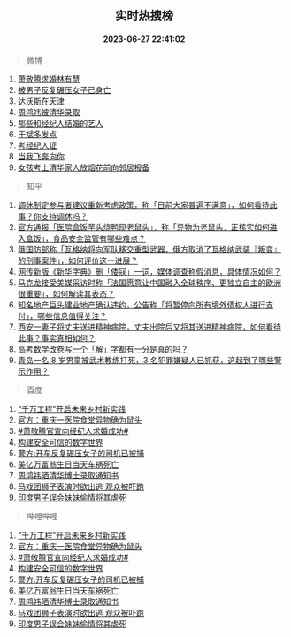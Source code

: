 <div align="center"><h2>实时热搜榜</h2><h4>2023-06-27 22:41:02</h4></div>

> 微博  

1. [萧敬腾求婚林有慧](https://s.weibo.com/weibo?q=%23%E8%90%A7%E6%95%AC%E8%85%BE%E6%B1%82%E5%A9%9A%E6%9E%97%E6%9C%89%E6%85%A7%23&t=31&band_rank=1&Refer=top)<br />
2. [被男子反复碾压女子已身亡](https://s.weibo.com/weibo?q=%23%E8%A2%AB%E7%94%B7%E5%AD%90%E5%8F%8D%E5%A4%8D%E7%A2%BE%E5%8E%8B%E5%A5%B3%E5%AD%90%E5%B7%B2%E8%BA%AB%E4%BA%A1%23&t=31&band_rank=2&Refer=top)<br />
3. [达沃斯在天津](https://s.weibo.com/weibo?q=%23%E8%BE%BE%E6%B2%83%E6%96%AF%E5%9C%A8%E5%A4%A9%E6%B4%A5%23&t=31&band_rank=3&Refer=top)<br />
4. [周鸿祎被清华录取](https://s.weibo.com/weibo?q=%23%E5%91%A8%E9%B8%BF%E7%A5%8E%E8%A2%AB%E6%B8%85%E5%8D%8E%E5%BD%95%E5%8F%96%23&t=31&band_rank=4&Refer=top)<br />
5. [那些和经纪人结婚的艺人](https://s.weibo.com/weibo?q=%23%E9%82%A3%E4%BA%9B%E5%92%8C%E7%BB%8F%E7%BA%AA%E4%BA%BA%E7%BB%93%E5%A9%9A%E7%9A%84%E8%89%BA%E4%BA%BA%23&t=31&band_rank=5&Refer=top)<br />
6. [于斌多发点](https://s.weibo.com/weibo?q=%E4%BA%8E%E6%96%8C%E5%A4%9A%E5%8F%91%E7%82%B9&t=31&band_rank=6&Refer=top)<br />
7. [考经纪人证](https://s.weibo.com/weibo?q=%E8%80%83%E7%BB%8F%E7%BA%AA%E4%BA%BA%E8%AF%81&t=31&band_rank=7&Refer=top)<br />
8. [当我飞奔向你](https://s.weibo.com/weibo?q=%E5%BD%93%E6%88%91%E9%A3%9E%E5%A5%94%E5%90%91%E4%BD%A0&t=31&band_rank=8&Refer=top)<br />
9. [女孩考上清华家人放烟花前向邻居报备](https://s.weibo.com/weibo?q=%23%E5%A5%B3%E5%AD%A9%E8%80%83%E4%B8%8A%E6%B8%85%E5%8D%8E%E5%AE%B6%E4%BA%BA%E6%94%BE%E7%83%9F%E8%8A%B1%E5%89%8D%E5%90%91%E9%82%BB%E5%B1%85%E6%8A%A5%E5%A4%87%23&t=31&band_rank=9&Refer=top)<br />

> 知乎  

1. [调休制定参与者建议重新考虑政策，称「目前大家普遍不满意」，如何看待此事？你支持调休吗？](https://www.zhihu.com/question/608431520)<br />
2. [官方通报「医院盒饭芋头烧鸭现老鼠头」，称「异物为老鼠头，正核实如何进入盒饭」，食品安全监管有哪些难点？](https://www.zhihu.com/question/609038262)<br />
3. [俄国防部称「瓦格纳将向军队移交重型武器，俄方取消了瓦格纳武装『叛变』的刑事案件」，如何评价这一进展？](https://www.zhihu.com/question/608972289)<br />
4. [网传新版《新华字典》删「倭寇」一词，媒体调查称假消息，具体情况如何？](https://www.zhihu.com/question/609002775)<br />
5. [马克龙接受美媒采访时称「法国愿意让中国融入全球秩序、更独立自主的欧洲很重要」，如何解读其表态？](https://www.zhihu.com/question/608830423)<br />
6. [知名地产巨头建业地产确认违约，公告称「将暂停向所有境外债权人进行支付」，哪些信息值得关注？](https://www.zhihu.com/question/608825407)<br />
7. [西安一妻子将丈夫送进精神病院，丈夫出院后又将其送进精神病院，如何看待此事？事实真相如何？](https://www.zhihu.com/question/608899147)<br />
8. [高考数学改卷写一个「解」字都有一分是真的吗？](https://www.zhihu.com/question/605608237)<br />
9. [青岛一名 8 岁男童被武术教练打死，3 名犯罪嫌疑人已抓获，这起到了哪些警示作用？](https://www.zhihu.com/question/608713781)<br />

> 百度  

1. [“千万工程”开启未来乡村新实践](https://www.baidu.com/s?wd=%E2%80%9C%E5%8D%83%E4%B8%87%E5%B7%A5%E7%A8%8B%E2%80%9D%E5%BC%80%E5%90%AF%E6%9C%AA%E6%9D%A5%E4%B9%A1%E6%9D%91%E6%96%B0%E5%AE%9E%E8%B7%B5&sa=fyb_news&rsv_dl=fyb_news)<br />
2. [官方：重庆一医院食堂异物确为鼠头](https://www.baidu.com/s?wd=%E5%AE%98%E6%96%B9%EF%BC%9A%E9%87%8D%E5%BA%86%E4%B8%80%E5%8C%BB%E9%99%A2%E9%A3%9F%E5%A0%82%E5%BC%82%E7%89%A9%E7%A1%AE%E4%B8%BA%E9%BC%A0%E5%A4%B4&sa=fyb_news&rsv_dl=fyb_news)<br />
3. [#萧敬腾官宣向经纪人求婚成功#](https://www.baidu.com/s?wd=%23%E8%90%A7%E6%95%AC%E8%85%BE%E5%AE%98%E5%AE%A3%E5%90%91%E7%BB%8F%E7%BA%AA%E4%BA%BA%E6%B1%82%E5%A9%9A%E6%88%90%E5%8A%9F%23&sa=fyb_news&rsv_dl=fyb_news)<br />
4. [构建安全可信的数字世界](https://www.baidu.com/s?wd=%E6%9E%84%E5%BB%BA%E5%AE%89%E5%85%A8%E5%8F%AF%E4%BF%A1%E7%9A%84%E6%95%B0%E5%AD%97%E4%B8%96%E7%95%8C&sa=fyb_news&rsv_dl=fyb_news)<br />
5. [警方:开车反复碾压女子的司机已被捕](https://www.baidu.com/s?wd=%E8%AD%A6%E6%96%B9%3A%E5%BC%80%E8%BD%A6%E5%8F%8D%E5%A4%8D%E7%A2%BE%E5%8E%8B%E5%A5%B3%E5%AD%90%E7%9A%84%E5%8F%B8%E6%9C%BA%E5%B7%B2%E8%A2%AB%E6%8D%95&sa=fyb_news&rsv_dl=fyb_news)<br />
6. [美亿万富翁生日当天车祸死亡](https://www.baidu.com/s?wd=%E7%BE%8E%E4%BA%BF%E4%B8%87%E5%AF%8C%E7%BF%81%E7%94%9F%E6%97%A5%E5%BD%93%E5%A4%A9%E8%BD%A6%E7%A5%B8%E6%AD%BB%E4%BA%A1&sa=fyb_news&rsv_dl=fyb_news)<br />
7. [周鸿祎晒清华博士录取通知书](https://www.baidu.com/s?wd=%E5%91%A8%E9%B8%BF%E7%A5%8E%E6%99%92%E6%B8%85%E5%8D%8E%E5%8D%9A%E5%A3%AB%E5%BD%95%E5%8F%96%E9%80%9A%E7%9F%A5%E4%B9%A6&sa=fyb_news&rsv_dl=fyb_news)<br />
8. [马戏团狮子表演时欲出逃 观众被吓跑](https://www.baidu.com/s?wd=%E9%A9%AC%E6%88%8F%E5%9B%A2%E7%8B%AE%E5%AD%90%E8%A1%A8%E6%BC%94%E6%97%B6%E6%AC%B2%E5%87%BA%E9%80%83+%E8%A7%82%E4%BC%97%E8%A2%AB%E5%90%93%E8%B7%91&sa=fyb_news&rsv_dl=fyb_news)<br />
9. [印度男子误会妹妹偷情将其虐死](https://www.baidu.com/s?wd=%E5%8D%B0%E5%BA%A6%E7%94%B7%E5%AD%90%E8%AF%AF%E4%BC%9A%E5%A6%B9%E5%A6%B9%E5%81%B7%E6%83%85%E5%B0%86%E5%85%B6%E8%99%90%E6%AD%BB&sa=fyb_news&rsv_dl=fyb_news)<br />

> 哔哩哔哩  

1. [“千万工程”开启未来乡村新实践](https://www.baidu.com/s?wd=%E2%80%9C%E5%8D%83%E4%B8%87%E5%B7%A5%E7%A8%8B%E2%80%9D%E5%BC%80%E5%90%AF%E6%9C%AA%E6%9D%A5%E4%B9%A1%E6%9D%91%E6%96%B0%E5%AE%9E%E8%B7%B5&sa=fyb_news&rsv_dl=fyb_news)<br />
2. [官方：重庆一医院食堂异物确为鼠头](https://www.baidu.com/s?wd=%E5%AE%98%E6%96%B9%EF%BC%9A%E9%87%8D%E5%BA%86%E4%B8%80%E5%8C%BB%E9%99%A2%E9%A3%9F%E5%A0%82%E5%BC%82%E7%89%A9%E7%A1%AE%E4%B8%BA%E9%BC%A0%E5%A4%B4&sa=fyb_news&rsv_dl=fyb_news)<br />
3. [#萧敬腾官宣向经纪人求婚成功#](https://www.baidu.com/s?wd=%23%E8%90%A7%E6%95%AC%E8%85%BE%E5%AE%98%E5%AE%A3%E5%90%91%E7%BB%8F%E7%BA%AA%E4%BA%BA%E6%B1%82%E5%A9%9A%E6%88%90%E5%8A%9F%23&sa=fyb_news&rsv_dl=fyb_news)<br />
4. [构建安全可信的数字世界](https://www.baidu.com/s?wd=%E6%9E%84%E5%BB%BA%E5%AE%89%E5%85%A8%E5%8F%AF%E4%BF%A1%E7%9A%84%E6%95%B0%E5%AD%97%E4%B8%96%E7%95%8C&sa=fyb_news&rsv_dl=fyb_news)<br />
5. [警方:开车反复碾压女子的司机已被捕](https://www.baidu.com/s?wd=%E8%AD%A6%E6%96%B9%3A%E5%BC%80%E8%BD%A6%E5%8F%8D%E5%A4%8D%E7%A2%BE%E5%8E%8B%E5%A5%B3%E5%AD%90%E7%9A%84%E5%8F%B8%E6%9C%BA%E5%B7%B2%E8%A2%AB%E6%8D%95&sa=fyb_news&rsv_dl=fyb_news)<br />
6. [美亿万富翁生日当天车祸死亡](https://www.baidu.com/s?wd=%E7%BE%8E%E4%BA%BF%E4%B8%87%E5%AF%8C%E7%BF%81%E7%94%9F%E6%97%A5%E5%BD%93%E5%A4%A9%E8%BD%A6%E7%A5%B8%E6%AD%BB%E4%BA%A1&sa=fyb_news&rsv_dl=fyb_news)<br />
7. [周鸿祎晒清华博士录取通知书](https://www.baidu.com/s?wd=%E5%91%A8%E9%B8%BF%E7%A5%8E%E6%99%92%E6%B8%85%E5%8D%8E%E5%8D%9A%E5%A3%AB%E5%BD%95%E5%8F%96%E9%80%9A%E7%9F%A5%E4%B9%A6&sa=fyb_news&rsv_dl=fyb_news)<br />
8. [马戏团狮子表演时欲出逃 观众被吓跑](https://www.baidu.com/s?wd=%E9%A9%AC%E6%88%8F%E5%9B%A2%E7%8B%AE%E5%AD%90%E8%A1%A8%E6%BC%94%E6%97%B6%E6%AC%B2%E5%87%BA%E9%80%83+%E8%A7%82%E4%BC%97%E8%A2%AB%E5%90%93%E8%B7%91&sa=fyb_news&rsv_dl=fyb_news)<br />
9. [印度男子误会妹妹偷情将其虐死](https://www.baidu.com/s?wd=%E5%8D%B0%E5%BA%A6%E7%94%B7%E5%AD%90%E8%AF%AF%E4%BC%9A%E5%A6%B9%E5%A6%B9%E5%81%B7%E6%83%85%E5%B0%86%E5%85%B6%E8%99%90%E6%AD%BB&sa=fyb_news&rsv_dl=fyb_news)<br />
